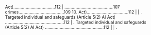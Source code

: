 Act)..................................112                                                                                                                                                                                                                                                                                            | ........................................107 crimes.....................................109 10. Act)..................................112                                                                                                                                                                                                                                                                                            |
| . Targeted individual and safeguards (Article 5(2) AI Act) ................................................112                                                                                                                                                                                                                                                                                                                  | . Targeted individual and safeguards (Article 5(2) AI Act) ................................................112                                                                                                                                                                                                                                                                                                                  |
| . 